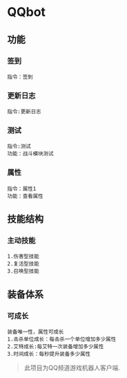 # QQbot
## 功能
### 签到
```
指令：签到
```
### 更新日志
```
指令:更新日志
```
### 测试
```
指令:测试
功能：战斗模块测试
```
### 属性
```
指令：属性1
功能：查看属性
```
## 技能结构
### 主动技能
```
1.伤害型技能
2.复活型技能
3.召唤型技能
```
## 装备体系
### 可成长
```
装备唯一性，属性可成长
1.击杀单位成长：每击杀一个单位增加多少属性
2.艾特成长:每艾特一次装备增加多少属性
3.时间成长：每秒提升装备多少属性
```

> 此项目为QQ频道游戏机器人客户端.
